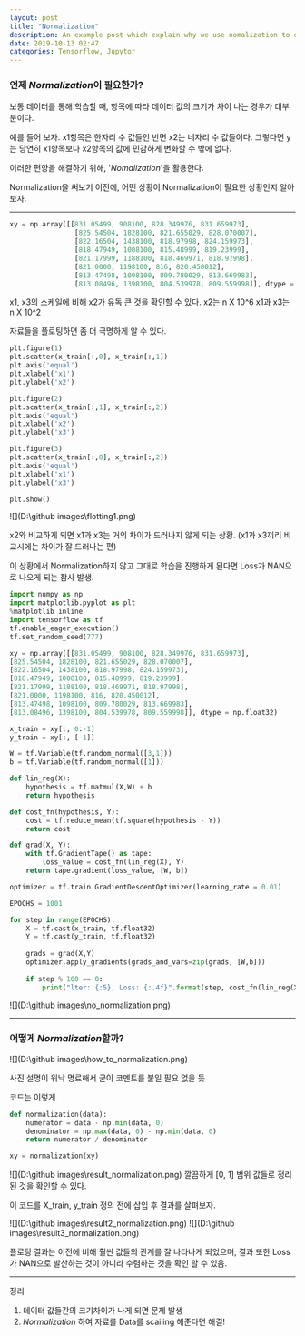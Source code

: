 ```yaml
---
layout: post
title: "Normalization"
description: An example post which explain why we use nomalization to data.
date: 2019-10-13 02:47
categories: Tensorflow, Jupytor
---
```

### 언제 *Normalization*이 필요한가?


보통 데이터를 통해 학습할 때, 항목에 따라 데이터 값의 크기가 차이 나는 경우가 대부분이다.

예를 들어 보자. x1항목은 한자리 수 값들인 반면 x2는 네자리 수 값들이다. 그렇다면 y는 당연히 x1항목보다 x2항목의 값에 민감하게 변화할 수 밖에 없다.

이러한 편향을 해결하기 위해, '*Nomalization*'을 활용한다.

Normalization을 써보기 이전에, 어떤 상황이 Normalization이 필요한 상황인지 알아보자.

- - -

~~~python
xy = np.array([[831.05499, 908100, 828.349976, 831.659973],
                [825.54504, 1828100, 821.655029, 828.070007],
                [822.16504, 1438100, 818.97998, 824.159973],
                [818.47949, 1008100, 815.48999, 819.23999],
                [821.17999, 1188100, 818.469971, 818.97998],
                [821.0000, 1198100, 816, 820.450012],
                [813.47498, 1098100, 809.780029, 813.669983],
                [813.08496, 1398100, 804.539978, 809.559998]], dtype = np.float32)
~~~
x1, x3의 스케일에 비해 x2가 유독 큰 것을 확인할 수 있다.
x2는 n X 10^6 
x1과 x3는 n X 10^2

자료들을 플로팅하면 좀 더 극명하게 알 수 있다.
~~~python
plt.figure(1)
plt.scatter(x_train[:,0], x_train[:,1])
plt.axis('equal')
plt.xlabel('x1')
plt.ylabel('x2')

plt.figure(2)
plt.scatter(x_train[:,1], x_train[:,2])
plt.axis('equal')
plt.xlabel('x2')
plt.ylabel('x3')

plt.figure(3)
plt.scatter(x_train[:,0], x_train[:,2])
plt.axis('equal')
plt.xlabel('x1')
plt.ylabel('x3')

plt.show()
~~~

![](D:\github images\flotting1.png)

x2와 비교하게 되면 x1과 x3는 거의 차이가 드러나지 않게 되는 상황.
(x1과 x3끼리 비교시에는 차이가 잘 드러나는 편)


이 상황에서 Normalization하지 않고 그대로 학습을 진행하게 된다면
Loss가 NAN으로 나오게 되는 참사 발생.

~~~python
import numpy as np
import matplotlib.pyplot as plt
%matplotlib inline
import tensorflow as tf
tf.enable_eager_execution()
tf.set_random_seed(777)

xy = np.array([[831.05499, 908100, 828.349976, 831.659973],
[825.54504, 1828100, 821.655029, 828.070007],
[822.16504, 1438100, 818.97998, 824.159973],
[818.47949, 1008100, 815.48999, 819.23999],
[821.17999, 1188100, 818.469971, 818.97998],
[821.0000, 1198100, 816, 820.450012],
[813.47498, 1098100, 809.780029, 813.669983],
[813.08496, 1398100, 804.539978, 809.559998]], dtype = np.float32)

x_train = xy[:, 0:-1]
y_train = xy[:, [-1]]

W = tf.Variable(tf.random_normal([3,1]))
b = tf.Variable(tf.random_normal([1]))

def lin_reg(X):
    hypothesis = tf.matmul(X,W) + b
    return hypothesis

def cost_fn(hypothesis, Y):
    cost = tf.reduce_mean(tf.square(hypothesis - Y))
    return cost

def grad(X, Y):
    with tf.GradientTape() as tape:
        loss_value = cost_fn(lin_reg(X), Y)
    return tape.gradient(loss_value, [W, b])

optimizer = tf.train.GradientDescentOptimizer(learning_rate = 0.01)

EPOCHS = 1001

for step in range(EPOCHS):
    X = tf.cast(x_train, tf.float32)
    Y = tf.cast(y_train, tf.float32)
    
    grads = grad(X,Y)
    optimizer.apply_gradients(grads_and_vars=zip(grads, [W,b]))
    
    if step % 100 == 0:
        print("lter: {:5}, Loss: {:.4f}".format(step, cost_fn(lin_reg(X), Y)))
~~~
![](D:\github images\no_normalization.png)


- - -
### 어떻게 *Normalization*할까?

![](D:\github images\how_to_normalization.png)

사진 설명이 워낙 명료해서 굳이 코멘트를 붙일 필요 없을 듯

코드는 이렇게
~~~python
def normalization(data):
    numerator = data - np.min(data, 0)
    denominator = np.max(data, 0) - np.min(data, 0)
    return numerator / denominator

xy = normalization(xy)
~~~
![](D:\github images\result_normalization.png)
깔끔하게 [0, 1] 범위 값들로 정리된 것을 확인할 수 있다.

이 코드를 X_train, y_train 정의 전에 삽입 후 결과를 살펴보자.


![](D:\github images\result2_normalization.png)
![](D:\github images\result3_normalization.png)

플로팅 결과는 이전에 비해 훨씬 값들의 관계를 잘 나타나게 되었으며,
결과 또한 Loss가 NAN으로 발산하는 것이 아니라 수렴하는 것을 확인 할 수 있음.


- - -

정리
1. 데이터 값들간의 크기차이가 나게 되면 문제 발생
2. *Normalization* 하여 자료를 Data를 scailing 해준다면 해결!